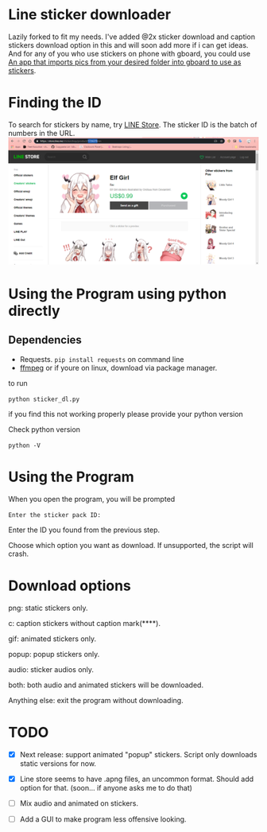 # Line sticker downloader

Lazily forked to fit my needs. I've added @2x sticker download and caption stickers download option in this and will soon add more if i can get ideas. And for any of you who use stickers on phone with gboard, you could use [An app that imports pics from your desired folder into gboard to use as stickers](https://play.google.com/store/apps/details?id=com.crossbowffs.usticker&hl=en).

# Finding the ID

To search for stickers by name, try [LINE Store](https://store.line.me/home/).  The sticker ID is the batch of numbers in the URL.
![](images/stickerID.png)

# Using the Program using python directly

## Dependencies 
* Requests. `pip install requests` on command line
* [ffmpeg](https://www.ffmpeg.org/download.html) or if youre on linux, download via package manager.

to run 

`python sticker_dl.py`

if you find this not working properly please provide your python version

Check python version 

`python -V`

# Using the Program
When you open the program, you will be prompted

```Enter the sticker pack ID:```

Enter the ID you found from the previous step.

Choose which option you want as download. If unsupported, the script will crash.

# Download options
png: static stickers only.

c: caption stickers without caption mark(****).

gif: animated stickers only.

popup: popup stickers only.

audio: sticker audios only.

both: both audio and animated stickers will be downloaded.

Anything else: exit the program without downloading.


# TODO

- [x] Next release: support animated "popup" stickers. Script only downloads static versions for now.

- [x] Line store seems to have .apng files, an uncommon format. Should add option for that. (soon... if anyone asks me to do that)

- [ ] Mix audio and animated on stickers.

- [ ] Add a GUI to make program less offensive looking.
